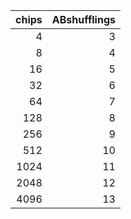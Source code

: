 | chips| ABshufflings|
|-----:|------------:|
|     4|            3|
|     8|            4|
|    16|            5|
|    32|            6|
|    64|            7|
|   128|            8|
|   256|            9|
|   512|           10|
|  1024|           11|
|  2048|           12|
|  4096|           13|
